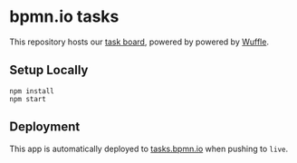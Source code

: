 # bpmn.io tasks

This repository hosts our [task board](https://tasks.bpmn.io/), powered by powered by [Wuffle](https://github.com/nikku/wuffle).


## Setup Locally

```
npm install
npm start
```


## Deployment

This app is automatically deployed to [tasks.bpmn.io](https://tasks.bpmn.io/) when pushing to `live`.
